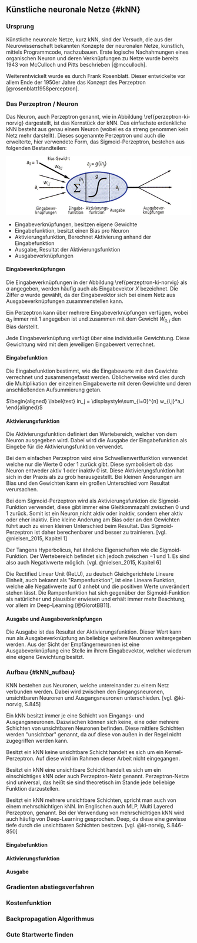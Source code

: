## Künstliche neuronale Netze {#kNN}

### Ursprung

Künstliche neuronale Netze, kurz kNN, sind der Versuch, die aus der Neurowissenschaft bekannten Konzepte der neuronalen Netze, künstlich, mittels Programmcode, nachzubauen. Erste logische Nachahmungen eines organischen Neuron und deren Verknüpfungen zu Netze wurde bereits 1943 von McCulloch und Pitts beschrieben [@mcculloch].

Weiterentwickelt wurde es durch Frank Rosenblatt. Dieser entwickelte vor allem Ende der 1950er Jahre das Konzept des Perzeptron [@rosenblatt1958perceptron].

### Das Perzeptron / Neuron

Das Neuron, auch Perzeptron genannt, wie in Abbildung \ref{perzeptron-ki-norvig} dargestellt, ist das Kernstück der kNN. Das einfachste erdenkliche kNN besteht aus genau einem Neuron (wobei es da streng genommen kein Netz mehr darstellt). Dieses sogenannte Perzeptron und auch die erweiterte, hier verwendete Form, das Sigmoid-Perzeptron, bestehen aus folgenden Bestandteilen:

![Aufbau eines Perzeptron/Neuron [@ki-norvig, S.846] \label{perzeptron-ki-norvig}](images/perzeptron.jpg)

- Eingabeverknüpfungen, besitzen eigene Gewichte
- Eingabefunktion, besitzt einen Bias pro Neuron
- Aktivierungsfunktion, Berechnet Aktivierung anhand der Eingabefunktion
- Ausgabe, Resultat der Aktivierungsfunktion
- Ausgabeverknüpfungen

#### Eingabeverknüpfungen

Die Eingabeverknüpfungen in der Abbildung \ref{perzeptron-ki-norvig} als $a$ angegeben, werden häufig auch als Eingabevektor $X$ bezeichnet. Die Ziffer $a$ wurde gewählt, da der Eingabevektor sich bei einem Netz aus Ausgabeverknüpfungen zusammenstellen kann.

Ein Perzeptron kann über mehrere Eingabeverknüpfungen verfügen, wobei $a_{0}$ immer mit 1 angegeben ist und zusammen mit dem Gewicht $W_{0,j}$ den Bias darstellt.

Jede Eingabeverknüpfung verfügt über eine individuelle Gewichtung. Diese Gewichtung wird mit dem jeweiligen Eingabewert verrechnet.

#### Eingabefunktion

Die Eingabefunktion bestimmt, wie die Eingabewerte mit den Gewichte verrechnet und zusammengefasst werden. Üblicherweise wird dies durch die Multiplikation der einzelnen Eingabewerte mit deren Gewichte und deren anschließenden Aufsummierung getan.

$\begin{aligned} \label{test}
in_j = \displaystyle\sum_{i=0}^{n} w_{i,j}*a_i
\end{aligned}$

#### Aktivierungsfunktion

Die Aktivierungsfunktion definiert den Wertebereich, welcher von dem Neuron ausgegeben wird. Dabei wird die Ausgabe der Eingabefunktion als Eingebe für die Aktivierungsfunktion verwendet.

Bei dem einfachen Perzeptron wird eine Schwellenwertfunktion verwendet welche nur die Werte 0 oder 1 zurück gibt. Diese symbolisiert ob das Neuron entweder aktiv 1 oder inaktiv 0 ist. Diese Aktivierungsfunktion hat sich in der Praxis als zu grob herausgestellt. Bei kleinen Änderungen am Bias und den Gewichten kann ein großen Unterschied vom Resultat verursachen.

Bei dem Sigmoid-Perzeptron wird als Aktivierungsfunktion die Sigmoid-Funktion verwendet, diese gibt immer eine Gleitkommazahl zwischen $0$ und $1$ zurück. Somit ist ein Neuron nicht aktiv oder inaktiv, sondern eher aktiv oder eher inaktiv. Eine kleine Änderung am Bias oder an den Gewichten führt auch zu einen kleinen Unterschied beim Resultat. Das Sigmoid-Perzeptron ist daher berechenbarer und besser zu trainieren. [vgl. @nielsen_2015, Kapitel 1]

Der Tangens Hyperbolicus, hat ähnliche Eigenschaften wie die Sigmoid-Funktion. Der Wertebereich befindet sich jedoch zwischen $-1$ und $1$. Es sind also auch Negativwerte möglich. [vgl. @nielsen_2015, Kapitel 6]

Die Rectified Linear Unit (ReLU), zu deutsch Gleichgerichtete Lineare Einheit, auch bekannt als "Rampenfunktion", ist eine Lineare Funktion, welche alle Negativwerte auf $0$ anhebt und die positiven Werte unverändert stehen lässt. Die Rampenfunktion hat sich gegenüber der Sigmoid-Funktion als natürlicher und plausibler erwiesen und erhält immer mehr Beachtung, vor allem im Deep-Learning [@GlorotBB11].

#### Ausgabe und Ausgabeverknüpfungen

Die Ausgabe ist das Resultat der Aktivierungsfunktion. Dieser Wert kann nun als Ausgabeverknüpfung an beliebige weitere Neuronen weitergegeben werden. Aus der Sicht der Empfängerneuronen ist eine Ausgabeverknüpfung eine Stelle im ihrem Eingabevektor, welcher wiederum eine eigene Gewichtung besitzt.

### Aufbau {#kNN_aufbau}

KNN bestehen aus Neuronen, welche untereinander zu einem Netz verbunden werden. Dabei wird zwischen den Eingangsneuronen, unsichtbaren Neuronen und Ausgangsneuronen unterschieden. [vgl. @ki-norvig, S.845]

Ein kNN besitzt immer je eine Schicht von Eingangs- und Ausgangsneuronen. Dazwischen können sich keine, eine oder mehrere Schichten von unsichtbaren Neuronen befinden. Diese mittlere Schichten werden "unsichtbar" genannt, da auf diese von außen in der Regel nicht zugegriffen werden kann.

Besitzt ein kNN keine unsichtbare Schicht handelt es sich um ein Kernel-Perzeptron. Auf diese wird im Rahmen dieser Arbeit nicht eingegangen.

Besitzt ein kNN eine unsichtbare Schicht handelt es sich um ein einschichtiges kNN oder auch Perzeptron-Netz genannt. Perzeptron-Netze sind universal, das heißt sie sind theoretisch im Stande jede beliebige Funktion darzustellen.

Besitzt ein kNN mehrere unsichtbare Schichten, spricht man auch von einem mehrschichtigen kNN. Im Englischen auch MLP, Multi Layered Perzeptron, genannt. Bei der Verwendung von mehrschichtigen kNN wird auch häufig von Deep-Learning gesprochen. Deep, da diese eine gewisse tiefe durch die unsichtbaren Schichten besitzen. [vgl. @ki-norvig, S.846-850]


#### Eingabefunktion

#### Aktivierungsfunktion

#### Ausgabe




### Gradienten abstiegsverfahren

### Kostenfunktion

### Backpropagation Algorithmus

### Gute Startwerte finden

